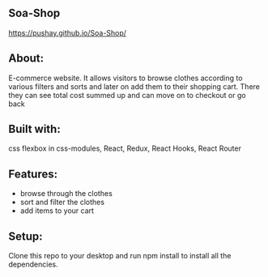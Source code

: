 

## Soa-Shop
https://pushay.github.io/Soa-Shop/

## About:
E-commerce website. It allows visitors to browse clothes according to various filters and
sorts and later on add them to their shopping cart. There they can see total cost summed up
and can move on to checkout or go back

## Built with:
css flexbox in css-modules, React, Redux, React
Hooks, React Router

## Features:
  * browse through the clothes
  * sort and filter the clothes
  * add items to your cart
  

## Setup:
Clone this repo to your desktop and run npm install to install all the dependencies.
